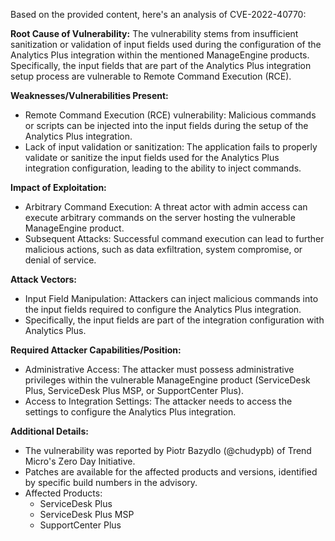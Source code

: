 Based on the provided content, here's an analysis of CVE-2022-40770:

**Root Cause of Vulnerability:**
The vulnerability stems from insufficient sanitization or validation of input fields used during the configuration of the Analytics Plus integration within the mentioned ManageEngine products. Specifically, the input fields that are part of the Analytics Plus integration setup process are vulnerable to Remote Command Execution (RCE).

**Weaknesses/Vulnerabilities Present:**
- Remote Command Execution (RCE) vulnerability: Malicious commands or scripts can be injected into the input fields during the setup of the Analytics Plus integration.
- Lack of input validation or sanitization: The application fails to properly validate or sanitize the input fields used for the Analytics Plus integration configuration, leading to the ability to inject commands.

**Impact of Exploitation:**
- Arbitrary Command Execution: A threat actor with admin access can execute arbitrary commands on the server hosting the vulnerable ManageEngine product.
- Subsequent Attacks: Successful command execution can lead to further malicious actions, such as data exfiltration, system compromise, or denial of service.

**Attack Vectors:**
- Input Field Manipulation: Attackers can inject malicious commands into the input fields required to configure the Analytics Plus integration.
- Specifically, the input fields are part of the integration configuration with Analytics Plus.

**Required Attacker Capabilities/Position:**
- Administrative Access: The attacker must possess administrative privileges within the vulnerable ManageEngine product (ServiceDesk Plus, ServiceDesk Plus MSP, or SupportCenter Plus).
- Access to Integration Settings: The attacker needs to access the settings to configure the Analytics Plus integration.

**Additional Details:**
- The vulnerability was reported by Piotr Bazydlo (@chudypb) of Trend Micro's Zero Day Initiative.
- Patches are available for the affected products and versions, identified by specific build numbers in the advisory.
- Affected Products:
    - ServiceDesk Plus
    - ServiceDesk Plus MSP
    - SupportCenter Plus